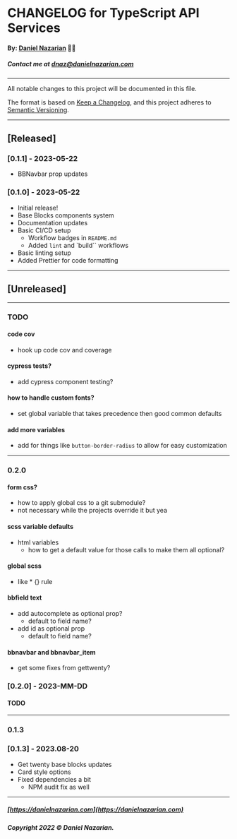 # CHANGELOG for TypeScript API Services
#### By: [Daniel Nazarian](https://danielnazarian) 🐧👹
##### Contact me at <dnaz@danielnazarian.com>

-------------------------------------------------------

All notable changes to this project will be documented in this file.

The format is based on [Keep a Changelog](https://keepachangelog.com/en/1.0.0/),
and this project adheres to [Semantic Versioning](https://semver.org/spec/v2.0.0.html).


-------------------------------------------------------

## [Released]

### [0.1.1] - 2023-05-22
- BBNavbar prop updates


### [0.1.0] - 2023-05-22
- Initial release!
- Base Blocks components system
- Documentation updates
- Basic CI/CD setup
  - Workflow badges in `README.md`
  - Added `lint` and `build`` workflows
- Basic linting setup
- Added Prettier for code formatting



-------------------------------------------------------

## [Unreleased]

-------------------------------------------------------
### TODO

#### code cov
- hook up code cov and coverage


#### cypress tests?
- add cypress component testing?


#### how to handle custom fonts?
- set global variable that takes precedence then good common defaults


#### add more variables
- add for things like `button-border-radius` to allow for easy customization

----
### 0.2.0


#### form css?
- how to apply global css to a git submodule?
- not necessary while the projects override it but yea


#### scss variable defaults
- html variables
  - how to get a default value for those calls to make them all optional?


#### global scss
- like * {} rule

#### bbfield text
- add autocomplete as optional prop?
  - default to field name?
- add id as optional prop
  - default to field name?


#### bbnavbar and bbnavbar_item
- get some fixes from gettwenty?


### [0.2.0] - 2023-MM-DD
#### TODO

----
### 0.1.3


### [0.1.3] - 2023.08-20
- Get twenty base blocks updates
- Card style options
- Fixed dependencies a bit
  - NPM audit fix as well

-------------------------------------------------------

##### [https://danielnazarian.com](https://danielnazarian.com)
##### Copyright 2022 © Daniel Nazarian.
